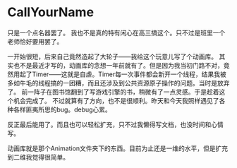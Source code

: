 # CallYourName

只是一个点名器罢了。
我也不是真的特有闲心在高三搞这个。只不过是班里一个老师恰好要用罢了。

一开始很短，后来自己竟然造起了大轮子——我给这个玩意儿写了个动画库。
其实也不是最近才写的，动画库的念想一年前就有了。但是因为我当初门路不对，竟然用起了Timer——这就是自虐。Timer每一次事件都会新开一个线程，结果我被多如牛毛的线程搞的一团糟，而且还涉及到公共资源原子操作的问题。当时是放弃了。
前一阵子在图书馆翻到了写游戏引擎的书，稍微有了一点灵感。于是趁着这个机会完成了。
不过就算有了方向，也不是很顺利。昨天和今天我照样遇见了各种各样匪夷所思的bug。debug心累。

反正最后能用了。而且也可以轻松扩充，只不过我懒得写文档，也没时间和心情写。

动画库就是那个Animation文件夹下的东西。目前为止还是一维的水平，但是扩充到二维我觉得很简单。


